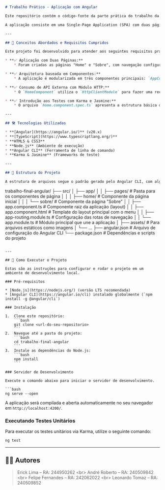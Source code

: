 ```markdown
# Trabalho Prático - Aplicação com Angular

Este repositório contém o código-fonte da parte prática do trabalho da disciplina de Engenharia de Software. O objetivo é explorar e analisar os principais tópicos relacionados ao desenvolvimento front-end com frameworks modernos, com foco especial em Angular.

A aplicação consiste em uma Single-Page Application (SPA) com duas páginas, demonstrando conceitos fundamentais como componentização, roteamento, chamadas HTTP e testes unitários.

---

## 🎯 Conceitos Abordados e Requisitos Cumpridos

Este projeto foi desenvolvido para atender aos seguintes requisitos práticos e teóricos:

* **✅ Aplicação com Duas Páginas:**
    * Foram criadas as páginas "Home" e "Sobre", com navegação configurada através do `AppRoutingModule`, demonstrando o funcionamento de uma SPA.

* **✅ Arquitetura baseada em Componentes:**
    * A aplicação é modularizada em três componentes principais: `AppComponent` (componente raiz/layout), `HomeComponent` e `SobreComponent`, cada um com sua própria lógica, template e estilo, ilustrando o pilar fundamental do Angular.

* **✅ Consumo de API Externa com Módulo HTTP:**
    * O `HomeComponent` utiliza o `HttpClientModule` para fazer uma requisição `GET` a uma API pública (`JSONPlaceholder`). Isso demonstra a capacidade do Angular de se comunicar com serviços externos para buscar e exibir dados dinâmicos.

* **✅ Introdução aos Testes com Karma e Jasmine:**
    * O arquivo `home.component.spec.ts` apresenta a estrutura básica de um teste unitário. Ele demonstra como configurar um ambiente de teste (`TestBed`), criar uma instância do componente e executar um teste simples (`it`) que verifica se o componente foi criado com sucesso (`expect(component).toBeTruthy()`).

---

## 🛠️ Tecnologias Utilizadas

* **[Angular](https://angular.io/)** (v20.x)
* **[TypeScript](https://www.typescriptlang.org/)**
* **HTML5 & CSS3**
* **Node.js** (Ambiente de execução)
* **Angular CLI** (Ferramenta de linha de comando)
* **Karma & Jasmine** (Frameworks de teste)

---

## 📂 Estrutura do Projeto

A estrutura de arquivos segue o padrão gerado pelo Angular CLI, com algumas pastas e arquivos chave:

```

trabalho-final-angular/
├── src/
│   ├── app/
│   │   ├── pages/                 \# Pasta para os componentes de página
│   │   │   ├── home/              \# Componente da página inicial
│   │   │   └── sobre/             \# Componente da página "Sobre"
│   │   ├── app.component.ts       \# Componente raiz da aplicação (layout)
│   │   ├── app.component.html     \# Template do layout principal com o menu
│   │   ├── app-routing.module.ts  \# Configuração das rotas de navegação
│   │   └── app.module.ts          \# Módulo principal que une a aplicação
│   ├── assets/                    \# Para arquivos estáticos como imagens
│   └── ...
├── angular.json                   \# Arquivo de configuração do Angular CLI
└── package.json                   \# Dependências e scripts do projeto

````

---

## 🚀 Como Executar o Projeto

Estas são as instruções para configurar e rodar o projeto em um ambiente de desenvolvimento local.

### Pré-requisitos

* [Node.js](https://nodejs.org/) (versão LTS recomendada)
* [Angular CLI](https://angular.io/cli) instalado globalmente (`npm install -g @angular/cli`)

### Instalação

1.  Clone este repositório:
    ```bash
    git clone <url-do-seu-repositorio>
    ```
2.  Navegue até a pasta do projeto:
    ```bash
    cd trabalho-final-angular
    ```
3.  Instale as dependências do Node.js:
    ```bash
    npm install
    ```

### Servidor de Desenvolvimento

Execute o comando abaixo para iniciar o servidor de desenvolvimento.

```bash
ng serve --open
````

A aplicação será compilada e aberta automaticamente no seu navegador em `http://localhost:4200/`.

### Executando Testes Unitários

Para executar os testes unitários via Karma, utilize o seguinte comando:

```bash
ng test
```

-----

## 👨‍💻 Autores

> Erick Lima – RA: 244950262 \<br\>
> André Roberto – RA: 240509842 \<br\>
> Felipe Fernandes – RA: 242062022 \<br\>
> Leonardo Tomaz – RA: 240509852

```
```
